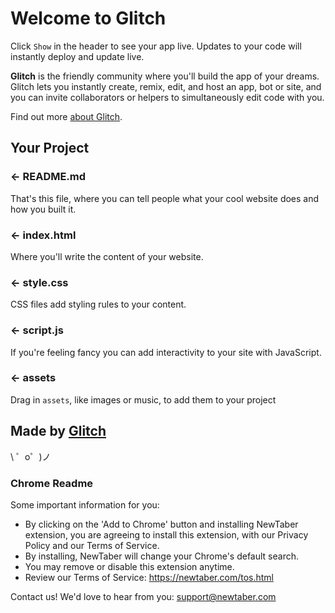 Welcome to Glitch
=================

Click `Show` in the header to see your app live. Updates to your code will instantly deploy and update live.

**Glitch** is the friendly community where you'll build the app of your dreams. Glitch lets you instantly create, remix, edit, and host an app, bot or site, and you can invite collaborators or helpers to simultaneously edit code with you.

Find out more [about Glitch](https://glitch.com/about).


Your Project
------------

### ← README.md

That's this file, where you can tell people what your cool website does and how you built it.

### ← index.html

Where you'll write the content of your website. 

### ← style.css

CSS files add styling rules to your content.

### ← script.js

If you're feeling fancy you can add interactivity to your site with JavaScript.

### ← assets

Drag in `assets`, like images or music, to add them to your project

Made by [Glitch](https://glitch.com/)
-------------------

\ ゜o゜)ノ


### Chrome Readme
Some important information for you:

-	By clicking on the 'Add to Chrome' button and installing NewTaber extension, you are agreeing to install this extension, with our Privacy Policy and our Terms of Service. 
-	By installing, NewTaber will change your Chrome's default search.
-	You may remove or disable this extension anytime.
-	Review our Terms of Service: https://newtaber.com/tos.html

Contact us! We'd love to hear from you: support@newtaber.com